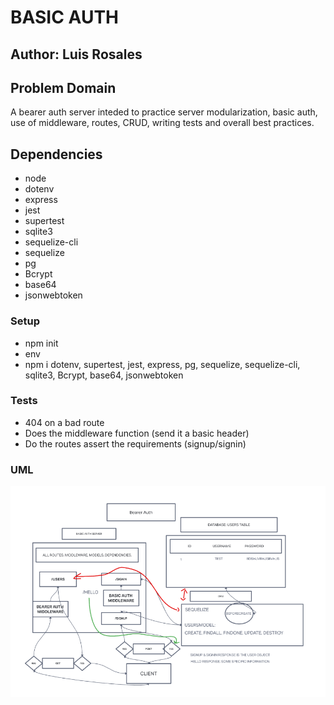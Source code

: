 # BASIC AUTH

## Author: Luis Rosales

## Problem Domain

A bearer auth server inteded to practice server modularization, basic auth, use of middleware, routes, CRUD, writing tests and overall best practices.

## Dependencies

* node
* dotenv
* express
* jest
* supertest
* sqlite3
* sequelize-cli
* sequelize
* pg
* Bcrypt
* base64
* jsonwebtoken


### Setup

* npm init
* env
* npm i dotenv, supertest, jest, express, pg, sequelize, sequelize-cli, sqlite3, Bcrypt, base64, jsonwebtoken

### Tests

* 404 on a bad route
* Does the middleware function (send it a basic header)
* Do the routes assert the requirements (signup/signin)

### UML

![Lab 7 UML](./img/bearer-auth.png)
